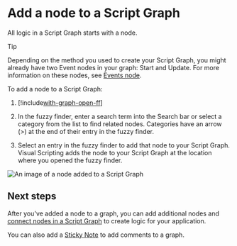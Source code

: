# Add a node to a Script Graph

All logic in a Script Graph starts with a node. 

> [!TIP]
> Depending on the method you used to create your Script Graph, you might already have two Event nodes in your graph: Start and Update. For more information on these nodes, see [Events node](vs-events-reference.md).

To add a node to a Script Graph: 

1. [!include[with-graph-open-ff](./snippets/vs-with-graph-open-ff.md)]

2. In the fuzzy finder, enter a search term into the Search bar or select a category from the list to find related nodes. 
  Categories have an arrow (>) at the end of their entry in the fuzzy finder. 

3. Select an entry in the fuzzy finder to add that node to your Script Graph. 
  Visual Scripting adds the node to your Script Graph at the location where you opened the fuzzy finder. 


![An image of a node added to a Script Graph](images/vs-node-example.png)

## Next steps

After you've added a node to a graph, you can add additional nodes and [connect nodes in a Script Graph](vs-creating-connections.md) to create logic for your application.

You can also add a [Sticky Note](vs-sticky-notes.md) to add comments to a graph.
